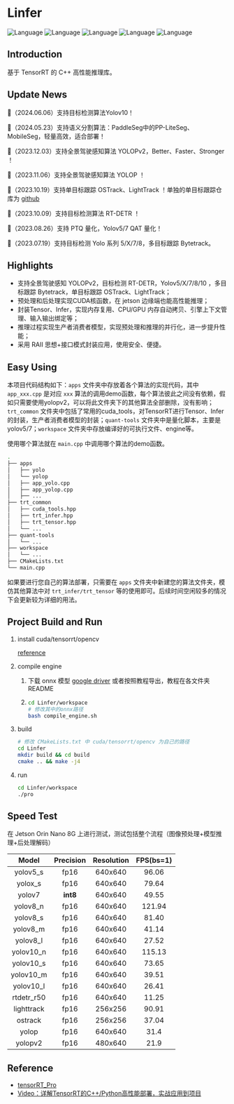 

# Linfer

![Language](https://img.shields.io/badge/language-c++-brightgreen) ![Language](https://img.shields.io/badge/CUDA-12.1-brightgreen) ![Language](https://img.shields.io/badge/TensorRT-8.6.1.6-brightgreen) ![Language](https://img.shields.io/badge/OpenCV-4.5.5-brightgreen) ![Language](https://img.shields.io/badge/ubuntu-20.04-brightorigin)

## Introduction

基于 TensorRT 的 C++ 高性能推理库。



## Update News

🚀（2024.06.06）支持目标检测算法Yolov10！

🚀（2024.05.23）支持语义分割算法：PaddleSeg中的PP-LiteSeg、MobileSeg，轻量高效，适合部署！

🚀（2023.12.03）支持全景驾驶感知算法 YOLOPv2，Better、Faster、Stronger ！

🚀（2023.11.06）支持全景驾驶感知算法 YOLOP ！

🚀（2023.10.19）支持单目标跟踪 OSTrack、LightTrack ！单独的单目标跟踪仓库为 [github](https://github.com/l-sf/Track-trt) 

🚀（2023.10.09）支持目标检测算法 RT-DETR ！

🚀（2023.08.26）支持 PTQ 量化，Yolov5/7 QAT 量化！

🚀（2023.07.19）支持目标检测 Yolo 系列 5/X/7/8，多目标跟踪 Bytetrack。



## Highlights

- 支持全景驾驶感知 YOLOPv2，目标检测 RT-DETR，Yolov5/X/7/8/10 ，多目标跟踪 Bytetrack，单目标跟踪 OSTrack、LightTrack；
- 预处理和后处理实现CUDA核函数，在 jetson 边缘端也能高性能推理；
- 封装Tensor、Infer，实现内存复用、CPU/GPU 内存自动拷贝、引擎上下文管理、输入输出绑定等；
- 推理过程实现生产者消费者模型，实现预处理和推理的并行化，进一步提升性能；
- 采用 RAII 思想+接口模式封装应用，使用安全、便捷。



## Easy Using

本项目代码结构如下：`apps` 文件夹中存放着各个算法的实现代码，其中 `app_xxx.cpp` 是对应 `xxx` 算法的调用demo函数，每个算法彼此之间没有依赖，假如只需要使用yolopv2，可以将此文件夹下的其他算法全部删除，没有影响；`trt_common` 文件夹中包括了常用的cuda_tools，对TensorRT进行Tensor、Infer的封装，生产者消费者模型的封装；`quant-tools` 文件夹中是量化脚本，主要是yolov5/7；`workspace` 文件夹中存放编译好的可执行文件、engine等。

使用哪个算法就在 `main.cpp` 中调用哪个算法的demo函数。

```bash
.
├── apps
│   ├── yolo
│   └── yolop
│   ├── app_yolo.cpp
│   ├── app_yolop.cpp
│   ├── ...
├── trt_common
│   ├── cuda_tools.hpp
│   ├── trt_infer.hpp
│   ├── trt_tensor.hpp
│   └── ...
├── quant-tools
│   └── ...
├── workspace
│   └── ...
├── CMakeLists.txt
└── main.cpp
```

如果要进行您自己的算法部署，只需要在 `apps` 文件夹中新建您的算法文件夹，模仿其他算法中对 `trt_infer/trt_tensor` 等的使用即可。后续时间空闲较多的情况下会更新较为详细的用法。



## Project Build and Run

1. install cuda/tensorrt/opencv

   [reference](https://github.com/l-sf/Notes/blob/main/notes/Ubuntu20.04_install_tutorials.md#%E4%BA%94cuda--cudnn--tensorrt-install) 

2. compile engine

   1. 下载 onnx 模型 [google driver](https://drive.google.com/drive/folders/16ZqDaxlWm1aDXQsjsxLS7yFL0YqzHbxT?usp=sharing) 或者按照教程导出，教程在各文件夹README

   2. ```bash
      cd Linfer/workspace
      # 修改其中的onnx路径
      bash compile_engine.sh
      ```

3. build 

   ```bash
   # 修改 CMakeLists.txt 中 cuda/tensorrt/opencv 为自己的路径
   cd Linfer
   mkdir build && cd build
   cmake .. && make -j4
   ```

4. run

   ```bash
   cd Linfer/workspace
   ./pro
   ```



## Speed Test

在 Jetson Orin Nano 8G 上进行测试，测试包括整个流程（图像预处理+模型推理+后处理解码）

|   Model    | Precision | Resolution | FPS(bs=1) |
| :--------: | :-------: | :--------: | :-------: |
|  yolov5_s  |   fp16    |  640x640   |   96.06   |
|  yolox_s   |   fp16    |  640x640   |   79.64   |
|   yolov7   | **int8**  |  640x640   |   49.55   |
|  yolov8_n  |   fp16    |  640x640   |  121.94   |
|  yolov8_s  |   fp16    |  640x640   |   81.40   |
|  yolov8_m  |   fp16    |  640x640   |   41.14   |
|  yolov8_l  |   fp16    |  640x640   |   27.52   |
| yolov10_n  |   fp16    |  640x640   |  115.13   |
| yolov10_s  |   fp16    |  640x640   |   73.65   |
| yolov10_m  |   fp16    |  640x640   |   39.51   |
| yolov10_l  |   fp16    |  640x640   |   26.41   |
| rtdetr_r50 |   fp16    |  640x640   |   11.25   |
| lighttrack |   fp16    |  256x256   |   90.91   |
|  ostrack   |   fp16    |  256x256   |   37.04   |
|   yolop    |   fp16    |  640x640   |   31.4    |
|  yolopv2   |   fp16    |  480x640   |   21.9    |



## Reference

- [tensorRT_Pro](https://github.com/shouxieai/tensorRT_Pro.git) 
- [Video：详解TensorRT的C++/Python高性能部署，实战应用到项目](https://www.bilibili.com/video/BV1Xw411f7FW/?share_source=copy_web&vd_source=4bb05d1ac6ff39b7680900de14419dca) 

